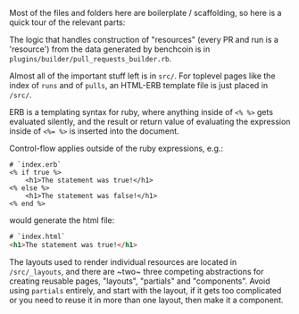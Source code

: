 Most of the files and folders here are boilerplate / scaffolding, so here is a
quick tour of the relevant parts:

The logic that handles construction of "resources" (every PR and run
is a 'resource') from the data generated by benchcoin is in
`plugins/builder/pull_requests_builder.rb`.

Almost all of the important stuff left is in `src/`.  For toplevel pages like
the index of `runs` and of `pulls`, an HTML-ERB template file is just placed in
`/src/`. 

ERB is a templating syntax for ruby, where anything inside of `<% %>` gets
evaluated silently, and the result or return value of evaluating the expression
inside of `<%= %>` is inserted into the document.

Control-flow applies outside of the ruby expressions, e.g.:

```erb
# `index.erb`
<% if true %>
    <h1>The statement was true!</h1>
<% else %>
    <h1>The statement was false!</h1>
<% end %>
```

would generate the html file:

```html
# `index.html`
<h1>The statement was true!</h1>
```

The layouts used to render individual resources are located in `/src/_layouts`,
and there are ~two~ three competing abstractions for creating reusable pages,
"layouts", "partials" and "components". Avoid using `partials` entirely, and start
with the layout, if it gets too complicated or you need to reuse it in more than
one layout, then make it a component.
